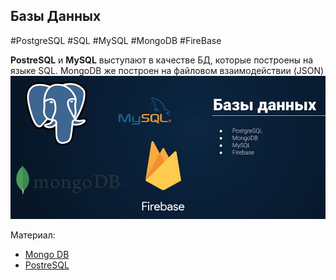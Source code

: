 ## **Базы Данных**
#PostgreSQL #SQL #MySQL #MongoDB #FireBase

**PostreSQL** и **MySQL** выступают в качестве БД, которые построены на языке SQL. MongoDB же построен на файловом взаимодействии (JSON)
![](_png/Pasted%20image%2020220907172345.png)

Материал:
- [Mongo DB](../../WebDev/BackEnd%20-%20Node.JS%20+%20Express__Mongo,%20Graph,%20SQL/Mongo%20DB.md)
- [PostreSQL](../../WebDev/BackEnd%20-%20Node.JS%20+%20Express__Mongo,%20Graph,%20SQL/Илья%20Фофанов%20Практический%20курс%20для%20новичков%20по%20SQL%20и%20PostgreSQL%20(2020)/PostreSQL.md)
